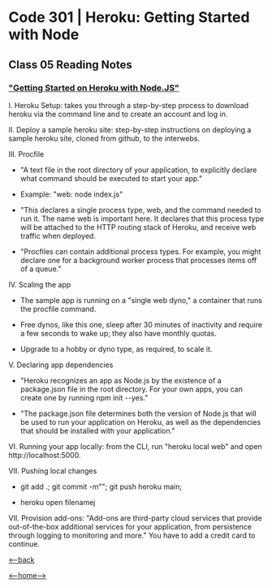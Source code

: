# Code 301 | Heroku: Getting Started with Node

## Class 05 Reading Notes

### ["Getting Started on Heroku with Node.JS"](https://devcenter.heroku.com/articles/getting-started-with-nodejs)

I. Heroku Setup: takes you through a step-by-step process to download heroku via the command line and to create an account and log in.

II. Deploy a sample heroku site: step-by-step instructions on deploying a sample heroku site, cloned from github, to the interwebs. 

III. Procfile

- "A text file in the root directory of your application, to explicitly declare what command should be executed to start your app."

- Example: "web: node index.js"

- "This declares a single process type, web, and the command needed to run it. The name web is important here. It declares that this process type will be attached to the HTTP routing stack of Heroku, and receive web traffic when deployed.

- "Procfiles can contain additional process types. For example, you might declare one for a background worker process that processes items off of a queue."

IV. Scaling the app

- The sample app is running on a "single web dyno," a container that runs the procfile command.

- Free dynos, like this one, sleep after 30 minutes of inactivity and require a few seconds to wake up; they also have monthly quotas.

- Upgrade to a hobby or dyno type, as required, to scale it.

V. Declaring app dependencies

- "Heroku recognizes an app as Node.js by the existence of a package.json file in the root directory. For your own apps, you can create one by running npm init --yes."

- "The package.json file determines both the version of Node.js that will be used to run your application on Heroku, as well as the dependencies that should be installed with your application."

VI. Running your app locally: from the CLI, run "heroku local web" and open http://localhost:5000. 

VII. Pushing local changes

- git add .; git commit -m""; git push heroku main;

- heroku open filenamej

VII. Provision add-ons: "Add-ons are third-party cloud services that provide out-of-the-box additional services for your application, from persistence through logging to monitoring and more." You have to add a credit card to continue.

[<--back](301week1.md)

[<--home-->](../../README.md)
